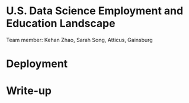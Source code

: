 # U.S. Data Science Employment and Education Landscape 
Team member: Kehan Zhao, Sarah Song, Atticus, Gainsburg

# Deployment 

# Write-up


